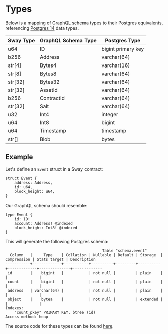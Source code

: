 # Types

Below is a mapping of GraphQL schema types to their Postgres equivalents, referencing [Postgres 14](https://www.postgresql.org/docs/14/datatype.html) data types. 

| Sway Type | GraphQL Schema Type | Postgres Type |
|------|----------|----------|
| u64 | ID | bigint primary key |
| b256 | Address | varchar(64) |
| str[4] | Bytes4 | varchar(16) |
| str[8] | Bytes8 | varchar(64) |
| str[32] | Bytes32 | varchar(64) |
| str[32] | AssetId | varchar(64) |
| b256 | ContractId | varchar(64) |
| str[32] | Salt | varchar(64) |
| u32 | Int4 | integer |
| u64 | Int8 | bigint |
| u64 | Timestamp | timestamp |
| str[] | Blob | bytes |

## Example

Let's define an `Event` struct in a Sway contract:

```sway
struct Event {
    address: Address,
    id: u64,
    block_height: u64,
}
```

Our GraphQL schema should resemble:

```code
type Event {
    id: ID!
    account: Address! @indexed
    block_height: Int8! @indexed
}
```

This will generate the following Postgres schema:

```code
                                           Table "schema.event"
  Column   |     Type    | Collation | Nullable | Default | Storage  | Compression | Stats target | Description 
-----------+-------------+-----------+----------+---------+----------+-------------+--------------+-------------
 id        |    bigint   |           | not null |         | plain    |             |              | 
 count     |    bigint   |           | not null |         | plain    |             |              | 
 address   | varchar(64) |           | not null |         | plain    |             |              | 
 object    |    bytea    |           | not null |         | extended |             |              | 
Indexes:
    "count_pkey" PRIMARY KEY, btree (id)
Access method: heap
```

The source code for these types can be found [here](https://github.com/FuelLabs/fuel-indexer/blob/master/schema/src/db/models.rs#L146).

